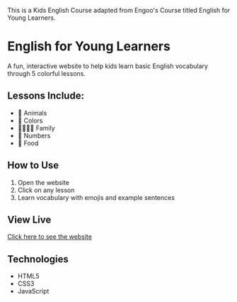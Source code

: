 This is a Kids English Course adapted from Engoo's Course titled English for Young Learners.


# English for Young Learners

A fun, interactive website to help kids learn basic English vocabulary through 5 colorful lessons.

## Lessons Include:
- 🐶 Animals
- 🎨 Colors
- 👨‍👩‍👧‍👦 Family
- 🔢 Numbers
- 🍎 Food

## How to Use
1. Open the website
2. Click on any lesson
3. Learn vocabulary with emojis and example sentences

## View Live
[Click here to see the website](https://ilkaysen18.github.io/english-for-young-learners/)

## Technologies
- HTML5
- CSS3
- JavaScript
